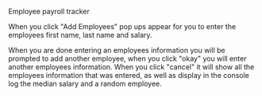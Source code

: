 Employee payroll tracker

When you click "Add Employees" pop ups appear for you to enter the employees first name, last name and salary.

When you are done entering an employees information you will be prompted to add another employee, when you click "okay" you will enter another employees information. When you click "cancel" it will show all the employees information that was entered, as well as display in the console log the median salary and a random employee.